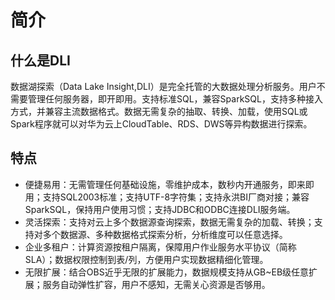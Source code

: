 # 简介<a name="zh-cn_topic_0067628621"></a>

## 什么是DLI<a name="section118410576246"></a>

数据湖探索（Data Lake Insight,DLI）是完全托管的大数据处理分析服务。用户不需要管理任何服务器，即开即用。支持标准SQL，兼容SparkSQL，支持多种接入方式，并兼容主流数据格式。数据无需复杂的抽取、转换、加载，使用SQL或Spark程序就可以对华为云上CloudTable、RDS、DWS等异构数据进行探索。

## 特点<a name="section10512281250"></a>

-   便捷易用：无需管理任何基础设施，零维护成本，数秒内开通服务，即来即用；支持SQL2003标准；支持UTF-8字符集；支持永洪BI厂商对接；兼容SparkSQL，保持用户使用习惯；支持JDBC和ODBC连接DLI服务端。
-   灵活探索：支持对云上多个数据源查询探索，数据无需复杂的加载、转换；支持对多个数据源、多种数据格式探索分析，分析维度可以任意选择。
-   企业多租户：计算资源按租户隔离，保障用户作业服务水平协议（简称SLA）；数据权限控制到表/列，方便用户实现数据精细化管理。
-   无限扩展：结合OBS近乎无限的扩展能力，数据规模支持从GB\~EB级任意扩展；服务自动弹性扩容，用户不感知，无需关心资源是否够用。

